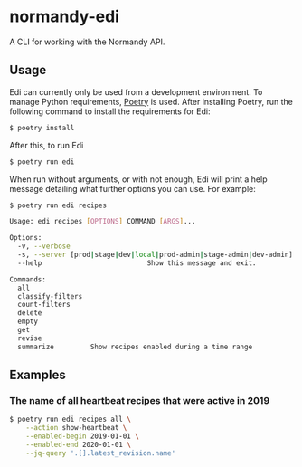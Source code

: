 # normandy-edi

A CLI for working with the Normandy API.

## Usage

Edi can currently only be used from a development environment. To manage Python requirements, [Poetry](https://python-poetry.org) is used. After installing Poetry, run the following command to install the requirements for Edi:

```bash
$ poetry install
```

After this, to run Edi

```bash
$ poetry run edi
```

When run without arguments, or with not enough, Edi will print a help message detailing what further options you can use. For example:

```bash
$ poetry run edi recipes

Usage: edi recipes [OPTIONS] COMMAND [ARGS]...

Options:
  -v, --verbose
  -s, --server [prod|stage|dev|local|prod-admin|stage-admin|dev-admin]
  --help                          Show this message and exit.

Commands:
  all
  classify-filters
  count-filters
  delete
  empty
  get
  revise
  summarize         Show recipes enabled during a time range
```

## Examples

### The name of all heartbeat recipes that were active in 2019

```bash
$ poetry run edi recipes all \
    --action show-heartbeat \
    --enabled-begin 2019-01-01 \
    --enabled-end 2020-01-01 \
    --jq-query '.[].latest_revision.name'
```
